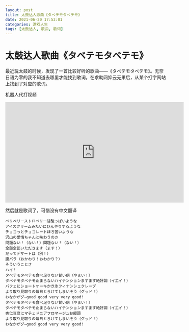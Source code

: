 ```yaml
---
layout: post
title: 太鼓达人歌曲《タベテモタベテモ》
date: 2021-06-20 17:53:01
categories: 游戏人生
tags: [太鼓达人, 歌曲, 歌词]
---
```


# 太鼓达人歌曲《タベテモタベテモ》

最近玩太鼓的时候，发现了一首比较好听的歌曲——《タベテモタベテモ》。无奈日语为零的我不知道去哪里才能找到歌词。在求助网抑云无果后，从某个打字网站上找到了对应的歌词。

<!-- more -->

机器人代打视频

<iframe width="560" height="315" src="https://www.youtube.com/embed/bdEtfTXtcKE" title="タベテモタベテモ" frameborder="0" allow="accelerometer; autoplay; clipboard-write; encrypted-media; gyroscope; picture-in-picture" allowfullscreen></iframe>

然后就是歌词了，可惜没有中文翻译

```
ベリベリーストロベリー甘酸っぱいような
アイスクリームみたいにひんやりするような
チョコっとチョコレートほろ苦いような
沢山の愛情ちゃんと味わうのさ
問題ない！（ない！）問題ない！（ない！）
全部全部いただきます（ます！）
だってデザートは（別！）
腹バラ（おかわり！おわかり？）
そういうことさ
ハイ！
タベテモタベテモ食べ足りない甘い病（やまい！）
タベテモタベテモ止まらないハイテンションますます絶好調（イエイ！）
パフェにショートケーキかき氷フィナンシェクレープ
より取り見取りの毎日とろけてしまいそう（グッド！）
おなかがグ―good good very very good!
タベテモタベテモ食べ足りない甘い病（やまい！）
タベテモタベテモ止まらないハイテンションますます絶好調（イエイ！）
杏仁豆腐にマチェドニアフロマージュお饅頭
より取り見取りの毎日とろけてしまいそう（グッド！）
おなかがグ―good good very very good!
```
